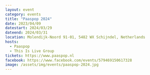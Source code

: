 ```yaml
---
layout: event
category: events
title: "Paaspop 2024"
date: 2023/04/09
datestart: 2024/03/29
dateend: 2024/03/31
location: Molendijk-Noord 91-01, 5482 WX Schijndel, Netherlands
hosts:
  - Paaspop
  - This Is Live Group
tickets: https://www.paaspop.nl
facebook: https://www.facebook.com/events/579469150617328
image: /assets/img/events/paaspop-2024.jpg
---
```

